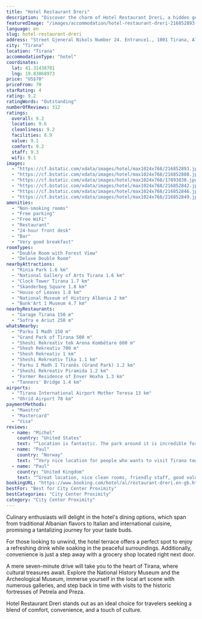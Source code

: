 ```yaml
---
title: "Hotel Restaurant Dreri"
description: "Discover the charm of Hotel Restaurant Dreri, a hidden gem where modern amenities meet serene landscapes."
featuredImage: "/images/accommodation/hotel-restaurant-dreri-216852893.jpg"
language: en
slug: hotel-restaurant-dreri
address: "Street Gjeneral Nikols Number 24. Entrance1., 1001 Tirana, Albania"
city: "Tirana"
location: "Tirana"
accommodationType: "hotel"
coordinates:
  lat: 41.31438781
  lng: 19.83068973
price: "US$70"
priceFrom: 70
starRating: 4
rating: 9.2
ratingWords: "Outstanding"
numberOfReviews: 312
ratings:
  overall: 9.2
  location: 9.6
  cleanliness: 9.2
  facilities: 8.9
  value: 9.1
  comfort: 9.2
  staff: 9.3
  wifi: 9.1
images:
  - "https://cf.bstatic.com/xdata/images/hotel/max1024x768/216852893.jpg?k=23d63a88cb8c927e630154d14bddcdefc15c6e6e7cebdc539a718612eb8696d9&o=&hp=1"
  - "https://cf.bstatic.com/xdata/images/hotel/max1024x768/216852888.jpg?k=388f5fdc26d7d995269b66a47435c2eb27510e06d2a8bd474c5d12a289e5f9ce&o=&hp=1"
  - "https://cf.bstatic.com/xdata/images/hotel/max1024x768/17893830.jpg?k=4831c93566a6b1a650861b6a71b551f6b40c1cde236384bdc7bbbf1687fef1af&o=&hp=1"
  - "https://cf.bstatic.com/xdata/images/hotel/max1024x768/216852842.jpg?k=2d2edacc3a2abd511da07e247030d8a4851aae917070ca3186e54884358a2e49&o=&hp=1"
  - "https://cf.bstatic.com/xdata/images/hotel/max1024x768/216852846.jpg?k=c1a63f4eb12fd38b471b16402e4cd94a67b6c377bba4959e191e9b1462b9e3b4&o=&hp=1"
  - "https://cf.bstatic.com/xdata/images/hotel/max1024x768/216852849.jpg?k=bc0885bb8518d2c923c95fd2b53a12e529ff43d405fa6030328012ac69eb098d&o=&hp=1"
amenities:
  - "Non-smoking rooms"
  - "Free parking"
  - "Free WiFi"
  - "Restaurant"
  - "24-hour front desk"
  - "Bar"
  - "Very good breakfast"
roomTypes:
  - "Double Room with Forest View"
  - "Deluxe Double Room"
nearbyAttractions:
  - "Rinia Park 1.6 km"
  - "National Gallery of Arts Tirana 1.6 km"
  - "Clock Tower Tirana 1.7 km"
  - "Skanderbeg Square 1.8 km"
  - "House of Leaves 1.8 km"
  - "National Museum of History Albania 2 km"
  - "Bunk'Art 1 Museum 4.7 km"
nearbyRestaurants:
  - "Garage Tirana 150 m"
  - "Sofra e Ariut 250 m"
whatsNearby:
  - "Parku I Madh 150 m"
  - "Grand Park of Tirana 500 m"
  - "Sheshi Rekreativ tek Arena Kombëtare 600 m"
  - "Shesh Rekreativ 700 m"
  - "Shesh Rekreativ 1 km"
  - "Sheshi Rekreativ Tika 1.1 km"
  - "Parku I Madh I Tiranës (Grand Park) 1.2 km"
  - "Sheshi Rekreativ Piramida 1.2 km"
  - "Former Residence of Enver Hoxha 1.3 km"
  - "Tanners' Bridge 1.4 km"
airports:
  - "Tirana International Airport Mother Teresa 13 km"
  - "Ohrid Airport 78 km"
paymentMethods:
  - "Maestro"
  - "Mastercard"
  - "Visa"
reviews:
  - name: "Michel"
    country: "United States"
    text: "“Location is fantastic. The park around it is incredible for walking, running exercising, or having fun with the kids if they were with me. Breakfast was pretty good too. The staff was exceptionally friendly and helpful. Have I said their location...”"
  - name: "Paul"
    country: "Norway"
    text: "“Very nice location for people who wants to visit Tirana town, and places around. It is in the forest / park, that is very quiet and the same time in the middle of city. Recommend to choose that location / hotel if you want to have quiet...”"
  - name: "Paul"
    country: "United Kingdom"
    text: "“Great location, nice clean rooms, friendly staff, good value.”"
bookingURL: "https://www.booking.com/hotel/al/restaurant-dreri.en-gb.html?aid=8035640"
bestFor: "Best for City Center Proximity"
bestCategories: "City Center Proximity"
category: "City Center Proximity"
---
```


Culinary enthusiasts will delight in the hotel's dining options, which span from traditional Albanian flavors to Italian and international cuisine, promising a tantalizing journey for your taste buds.

For those looking to unwind, the hotel terrace offers a perfect spot to enjoy a refreshing drink while soaking in the peaceful surroundings. Additionally, convenience is just a step away with a grocery shop located right next door.

A mere seven-minute drive will take you to the heart of Tirana, where cultural treasures await. Explore the National History Museum and the Archeological Museum, immerse yourself in the local art scene with numerous galleries, and step back in time with visits to the historic fortresses of Petrela and Preza.

Hotel Restaurant Dreri stands out as an ideal choice for travelers seeking a blend of comfort, convenience, and a touch of culture.